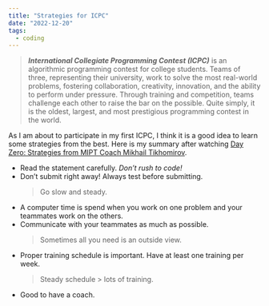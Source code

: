 ```yaml
---
title: "Strategies for ICPC"
date: "2022-12-20"
tags:
  - coding
---
```


> **_International Collegiate Programming Contest (ICPC)_** is an algorithmic programming contest for college students. Teams of three, representing their university, work to solve the most real-world problems, fostering collaboration, creativity, innovation, and the ability to perform under pressure. Through training and competition, teams challenge each other to raise the bar on the possible. Quite simply, it is the oldest, largest, and most prestigious programming contest in the world.

<!-- excerpt -->

As I am about to participate in my first ICPC, I think it is a good idea to learn some strategies from the best. Here is my summary after watching [Day Zero: Strategies from MIPT Coach Mikhail Tikhomirov](https://youtu.be/0rF3J1uqVkU).

- Read the statement carefully. _Don’t rush to code!_
- Don’t submit right away! Always test before submitting.
  > Go slow and steady.
- A computer time is spend when you work on one problem and your teammates work on the others.
- Communicate with your teammates as much as possible.
  > Sometimes all you need is an outside view.
- Proper training schedule is important. Have at least one training per week.
  > Steady schedule > lots of training.
- Good to have a coach.
